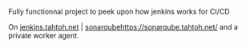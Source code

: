 Fully functionnal project to peek upon how jenkins works for CI/CD

On [jenkins.tahtoh.net](https://jenkins.tahtoh.net/) | [sonarqube](https://sonarqube.tahtoh.net/)https://sonarqube.tahtoh.net/ and a private worker agent.
